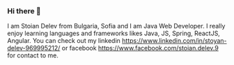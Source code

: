 ### Hi there 👋

I am Stoian Delev from Bulgaria, Sofia and I am Java Web Developer. I really enjoy learning languages and frameworks likes Java, JS, Spring, ReactJS, Angular.
You can check out my linkedin https://www.linkedin.com/in/stoyan-delev-969995212/ or facebook https://www.facebook.com/stoian.delev.9 for contact to me.

<!--
**stoiandelev/stoiandelev** is a ✨ _special_ ✨ repository because its `README.md` (this file) appears on your GitHub profile.

Here are some ideas to get you started:

- 🔭 I’m currently working on ...
- 🌱 I’m currently learning ...
- 👯 I’m looking to collaborate on ...
- 🤔 I’m looking for help with ...
- 💬 Ask me about ...
- 📫 How to reach me: ...
- 😄 Pronouns: ...
- ⚡ Fun fact: ...
-->
